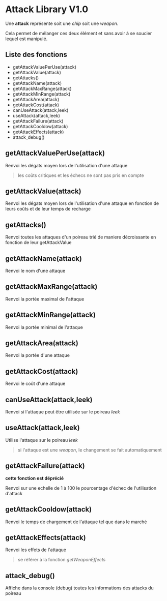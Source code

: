 # Attack Library V1.0

Une **attack** représente soit une *chip* soit une *weapon*.

Cela permet de mélanger ces deux élément et sans avoir à se soucier lequel est manipulé.

## Liste des fonctions
* getAttackValuePerUse(attack)
* getAttackValue(attack)
* getAttacks()
* getAttackName(attack)
* getAttackMaxRange(attack)
* getAttackMinRange(attack)
* getAttackArea(attack)
* getAttackCost(attack)
* canUseAttack(attack,leek)
* useAttack(attack,leek)
* getAttackFailure(attack)
* getAttackCooldow(attack)
* getAttackEffects(attack)
* attack_debug()

##  getAttackValuePerUse(attack)
Renvoi les dégats moyen lors de l'utilisation d'une attaque

> les coûts critiques et les échecs ne sont pas pris en compte

##  getAttackValue(attack)
Renvoi les dégats moyen lors de l'utilisation d'une attaque en fonction de leurs coûts et de leur temps de recharge

##  getAttacks()
Renvoi toutes les attaques d'un poireau trié de maniere décroissante en fonction de leur getAttackValue

##  getAttackName(attack)
Renvoi le nom d'une attaque

## getAttackMaxRange(attack)
Renvoi la portée maximal de l'attaque

## getAttackMinRange(attack)
Renvoi la portée minimal de l'attaque

##  getAttackArea(attack)
Renvoi la portée d'une attaque

##  getAttackCost(attack)
Renvoi le coût d'une attaque

##  canUseAttack(attack,leek)
Renvoi si l'attaque peut être utilisée sur le poireau *leek*

##  useAttack(attack,leek)
Utilise l'attaque sur le poireau *leek*

> si l'attaque est une *weapon*, le changement se fait automatiquement

##  getAttackFailure(attack)
**cette fonction est déprécié**

Renvoi sur une echelle de 1 à 100 le pourcentage d'échec de l'utilisation d'attack

##  getAttackCooldow(attack)
Renvoi le temps de chargement de l'attaque tel que dans le marché

##  getAttackEffects(attack)
Renvoi les effets de l'attaque

> se référer à la fonction *getWeaponEffects*

##  attack_debug()
Affiche dans la console (debug) toutes les informations des attacks du poireau